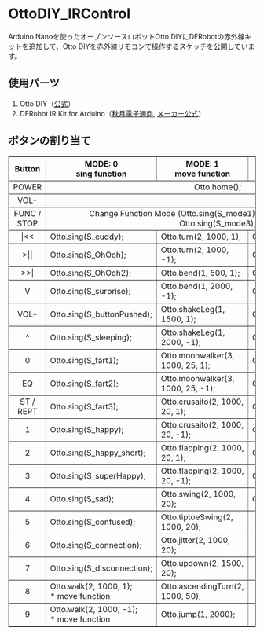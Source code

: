 # OttoDIY_IRControl
Arduino Nanoを使ったオープンソースロボットOtto DIYにDFRobotの赤外線キットを追加して、Otto DIYを赤外線リモコンで操作するスケッチを公開しています。
## 使用パーツ
1. Otto DIY（[公式](https://www.ottodiy.com/)）
2. DFRobot IR Kit for Arduino（[秋月電子通商](http://akizukidenshi.com/catalog/g/gM-07042/), [メーカー公式](https://wiki.dfrobot.com/IR_Kit_SKU_DFR0107_)）
## ボタンの割り当て
<table border="1">
  <tr>
      <th>Button</th>
      <th>MODE: 0<br>sing function</th>
      <th>MODE: 1<br>move function</th>
      <th>MODE: 2<br>playGesture function</th>
  </tr>
  <tr>
      <td align="center">POWER</td>
      <td align="center" colspan="3">Otto.home();</td>
  </tr>
  <tr>
      <td align="center">VOL-</td>
      <td colspan="3"></td>
  </tr>
  <tr>
      <td align="center">FUNC / STOP</td>
      <td align="center" colspan="3">Change Function Mode (Otto.sing(S_mode1); / Otto.sing(S_mode2); / Otto.sing(S_mode3);</td>
  </tr>
  <tr>
    <td align="center">|<<</td>
    <td>Otto.sing(S_cuddy);</td>
    <td>Otto.turn(2, 1000, 1);</td>
    <td>Otto.playGesture(OttoHappy);</td>
  </tr>  
  <tr>
    <td align="center">>||</td>
    <td>Otto.sing(S_OhOoh);</td>
    <td>Otto.turn(2, 1000, -1);</td>
    <td>Otto.playGesture(OttoSuperHappy);</td>
  </tr>
  <tr>
    <td align="center">>>|</td>
    <td>Otto.sing(S_OhOoh2);</td>
    <td>Otto.bend(1, 500, 1);</td>
    <td>Otto.playGesture(OttoSad);</td>
  </tr>
  <tr>
    <td align="center">V</td>
    <td>Otto.sing(S_surprise);</td>
    <td>Otto.bend(1, 2000, -1);</td>
    <td>Otto.playGesture(OttoVictory);</td>
  </tr>
  <tr>
    <td align="center">VOL+</td>
    <td>Otto.sing(S_buttonPushed);</td>
    <td>Otto.shakeLeg(1, 1500, 1);</td>
    <td>Otto.playGesture(OttoAngry);</td>
  </tr>
  <tr>
    <td align="center">^</td>
    <td>Otto.sing(S_sleeping);</td>
    <td>Otto.shakeLeg(1, 2000, -1);</td>
    <td>Otto.playGesture(OttoSleeping);</td>
  </tr>
  <tr>
    <td align="center">0</td>
    <td>Otto.sing(S_fart1);</td>
    <td>Otto.moonwalker(3, 1000, 25, 1);</td>
    <td>Otto.playGesture(OttoFretful);</td>
  </tr>
  <tr>
    <td align="center">EQ</td>
    <td>Otto.sing(S_fart2);</td>
    <td>Otto.moonwalker(3, 1000, 25, -1);</td>
    <td>Otto.playGesture(OttoLove);</td>
  </tr>
  <tr>
    <td align="center">ST / REPT</td>
    <td>Otto.sing(S_fart3);</td>
    <td>Otto.crusaito(2, 1000, 20, 1);</td>
    <td>Otto.playGesture(OttoConfused);</td>
  </tr>
  <tr>
    <td align="center">1</td>
    <td>Otto.sing(S_happy);</td>
    <td>Otto.crusaito(2, 1000, 20, -1);</td>
    <td>Otto.playGesture(OttoFart);</td>
  </tr>
  <tr>
    <td align="center">2</td>
    <td>Otto.sing(S_happy_short);</td>
    <td>Otto.flapping(2, 1000, 20, 1);</td>
    <td>Otto.playGesture(OttoWave);</td>
  </tr>
  <tr>
    <td align="center">3</td>
    <td>Otto.sing(S_superHappy);</td>
    <td>Otto.flapping(2, 1000, 20, -1);</td>
    <td>Otto.playGesture(OttoMagic);</td>
  </tr>
  <tr>
    <td align="center">4</td>
    <td>Otto.sing(S_sad);</td>
    <td>Otto.swing(2, 1000, 20);</td>
    <td>Otto.playGesture(OttoFail);</td>
  </tr>
  <tr>
    <td align="center">5</td>
    <td>Otto.sing(S_confused);</td>
    <td>Otto.tiptoeSwing(2, 1000, 20);</td>
    <td></td>
  <tr>
  <tr>
    <td align="center">6</td>
    <td>Otto.sing(S_connection);</td>
    <td>Otto.jitter(2, 1000, 20);</td>
    <td></td>
  </tr>
  <tr>
    <td align="center">7</td>
    <td>Otto.sing(S_disconnection);</td>
    <td>Otto.updown(2, 1500, 20);</td>
    <td></td>
  </tr>
  <tr>
    <td align="center">8</td>
    <td>Otto.walk(2, 1000, 1);<br>* move function</td>
    <td>Otto.ascendingTurn(2, 1000, 50);</td>
    <td></td>	
  </tr>
  <tr>
    <td align="center">9</td>
    <td>Otto.walk(2, 1000, -1);<br>* move function</td>
    <td>Otto.jump(1, 2000);</td>
    <td></td>
  </tr>
</table>
